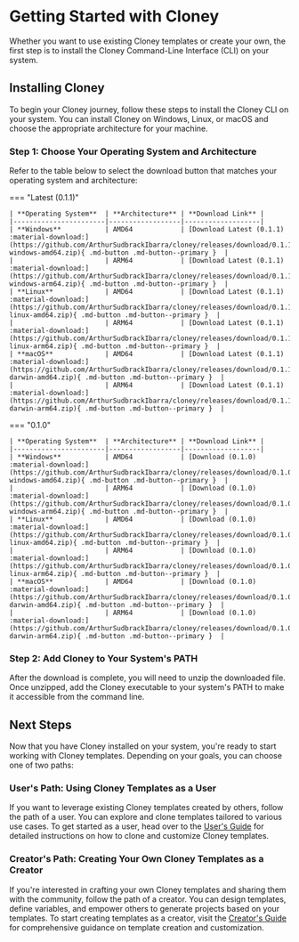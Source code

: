 # Getting Started with Cloney

Whether you want to use existing Cloney templates or create your own, the first step is to install the Cloney Command-Line Interface (CLI) on your system.

## Installing Cloney

To begin your Cloney journey, follow these steps to install the Cloney CLI on your system. You can install Cloney on Windows, Linux, or macOS and choose the appropriate architecture for your machine.

### Step 1: Choose Your Operating System and Architecture

Refer to the table below to select the download button that matches your operating system and architecture:

=== "Latest (0.1.1)"

    | **Operating System**  | **Architecture** | **Download Link** |
    |-----------------------|------------------|-------------------|
    | **Windows**           | AMD64            | [Download Latest (0.1.1) :material-download:](https://github.com/ArthurSudbrackIbarra/cloney/releases/download/0.1.1/cloney-windows-amd64.zip){ .md-button .md-button--primary }  |
    |                       | ARM64            | [Download Latest (0.1.1) :material-download:](https://github.com/ArthurSudbrackIbarra/cloney/releases/download/0.1.1/cloney-windows-arm64.zip){ .md-button .md-button--primary }  |
    | **Linux**             | AMD64            | [Download Latest (0.1.1) :material-download:](https://github.com/ArthurSudbrackIbarra/cloney/releases/download/0.1.1/cloney-linux-amd64.zip){ .md-button .md-button--primary }  |
    |                       | ARM64            | [Download Latest (0.1.1) :material-download:](https://github.com/ArthurSudbrackIbarra/cloney/releases/download/0.1.1/cloney-linux-arm64.zip){ .md-button .md-button--primary }  |
    | **macOS**             | AMD64            | [Download Latest (0.1.1) :material-download:](https://github.com/ArthurSudbrackIbarra/cloney/releases/download/0.1.1/cloney-darwin-amd64.zip){ .md-button .md-button--primary }  |
    |                       | ARM64            | [Download Latest (0.1.1) :material-download:](https://github.com/ArthurSudbrackIbarra/cloney/releases/download/0.1.1/cloney-darwin-arm64.zip){ .md-button .md-button--primary }  |

=== "0.1.0"

    | **Operating System**  | **Architecture** | **Download Link** |
    |-----------------------|------------------|-------------------|
    | **Windows**           | AMD64            | [Download (0.1.0) :material-download:](https://github.com/ArthurSudbrackIbarra/cloney/releases/download/0.1.0/cloney-windows-amd64.zip){ .md-button .md-button--primary }  |
    |                       | ARM64            | [Download (0.1.0) :material-download:](https://github.com/ArthurSudbrackIbarra/cloney/releases/download/0.1.0/cloney-windows-arm64.zip){ .md-button .md-button--primary }  |
    | **Linux**             | AMD64            | [Download (0.1.0) :material-download:](https://github.com/ArthurSudbrackIbarra/cloney/releases/download/0.1.0/cloney-linux-amd64.zip){ .md-button .md-button--primary }  |
    |                       | ARM64            | [Download (0.1.0) :material-download:](https://github.com/ArthurSudbrackIbarra/cloney/releases/download/0.1.0/cloney-linux-arm64.zip){ .md-button .md-button--primary }  |
    | **macOS**             | AMD64            | [Download (0.1.0) :material-download:](https://github.com/ArthurSudbrackIbarra/cloney/releases/download/0.1.0/cloney-darwin-amd64.zip){ .md-button .md-button--primary }  |
    |                       | ARM64            | [Download (0.1.0) :material-download:](https://github.com/ArthurSudbrackIbarra/cloney/releases/download/0.1.0/cloney-darwin-arm64.zip){ .md-button .md-button--primary }  |

### Step 2: Add Cloney to Your System's PATH

After the download is complete, you will need to unzip the downloaded file. Once unzipped, add the Cloney executable to your system's PATH to make it accessible from the command line.

## Next Steps

Now that you have Cloney installed on your system, you're ready to start working with Cloney templates. Depending on your goals, you can choose one of two paths:

### User's Path: Using Cloney Templates as a User

If you want to leverage existing Cloney templates created by others, follow the path of a user. You can explore and clone templates tailored to various use cases. To get started as a user, head over to the [User's Guide](users/index.md) for detailed instructions on how to clone and customize Cloney templates.

### Creator's Path: Creating Your Own Cloney Templates as a Creator

If you're interested in crafting your own Cloney templates and sharing them with the community, follow the path of a creator. You can design templates, define variables, and empower others to generate projects based on your templates. To start creating templates as a creator, visit the [Creator's Guide](creators/index.md) for comprehensive guidance on template creation and customization.
